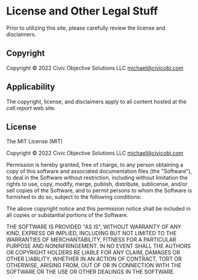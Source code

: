# License and Other Legal Stuff

Prior to utilizing this site, please carefully review the license and disclaimers.

## Copyright

Copyright © 2022 Civic Objective Solutions LLC <michael@civicobj.com>

## Applicability

The copyright, license, and disclaimers apply to all content hosted at the _call.report_ web site.

## License

The MIT License (MIT)

Copyright © 2022 Civic Objective Solutions LLC <michael@civicobj.com>

Permission is hereby granted, free of charge, to any person obtaining a copy
of this software and associated documentation files (the "Software"), to deal
in the Software without restriction, including without limitation the rights
to use, copy, modify, merge, publish, distribute, sublicense, and/or sell
copies of the Software, and to permit persons to whom the Software is
furnished to do so, subject to the following conditions:

The above copyright notice and this permission notice shall be included in
all copies or substantial portions of the Software.

THE SOFTWARE IS PROVIDED "AS IS", WITHOUT WARRANTY OF ANY KIND, EXPRESS OR
IMPLIED, INCLUDING BUT NOT LIMITED TO THE WARRANTIES OF MERCHANTABILITY,
FITNESS FOR A PARTICULAR PURPOSE AND NONINFRINGEMENT. IN NO EVENT SHALL THE
AUTHORS OR COPYRIGHT HOLDERS BE LIABLE FOR ANY CLAIM, DAMAGES OR OTHER
LIABILITY, WHETHER IN AN ACTION OF CONTRACT, TORT OR OTHERWISE, ARISING FROM,
OUT OF OR IN CONNECTION WITH THE SOFTWARE OR THE USE OR OTHER DEALINGS IN
THE SOFTWARE.